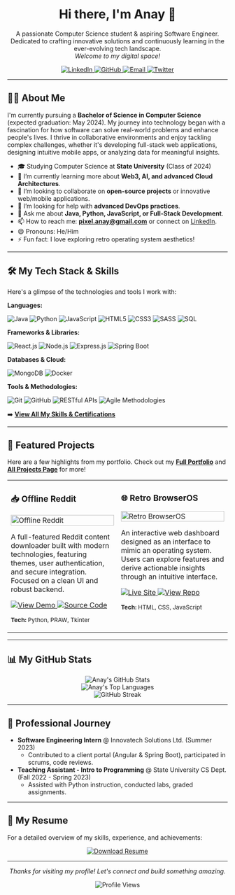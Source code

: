 <div align="center">
  <a href="https://pixelanay.github.io/">
  
  </a>

  <h1>Hi there, I'm Anay 👋</h1>

  <p>
    A passionate Computer Science student & aspiring Software Engineer.
    <br />
    Dedicated to crafting innovative solutions and continuously learning in the ever-evolving tech landscape.
    <br />
    <em>Welcome to my digital space!</em>
  </p>

  <p>
    <a href="https://linkedin.com/in/anaygawate" target="_blank">
      <img src="https://img.shields.io/badge/LinkedIn-0077B5?style=for-the-badge&logo=linkedin&logoColor=white" alt="LinkedIn"/>
    </a>
    <a href="https://github.com/pixelanay" target="_blank">
      <img src="https://img.shields.io/badge/GitHub-181717?style=for-the-badge&logo=github&logoColor=white" alt="GitHub"/>
    </a>
    <a href="mailto:pixel.anay@gmail.com">
      <img src="https://img.shields.io/badge/Email-D14836?style=for-the-badge&logo=gmail&logoColor=white" alt="Email"/>
    </a>
    <a href="https://x.com/cheekychiku7" target="_blank">
      <img src="https://img.shields.io/badge/Twitter-1DA1F2?style=for-the-badge&logo=twitter&logoColor=white" alt="Twitter"/>
    </a>
    
  </p>
</div>

---

## 👨‍💻 About Me

I'm currently pursuing a **Bachelor of Science in Computer Science** (expected graduation: May 2024). My journey into technology began with a fascination for how software can solve real-world problems and enhance people's lives. I thrive in collaborative environments and enjoy tackling complex challenges, whether it's developing full-stack web applications, designing intuitive mobile apps, or analyzing data for meaningful insights.

- 🎓 Studying Computer Science at **State University** (Class of 2024)
- 🌱 I’m currently learning more about **Web3, AI, and advanced Cloud Architectures**.
- 👯 I’m looking to collaborate on **open-source projects** or innovative web/mobile applications.
- 🤔 I’m looking for help with **advanced DevOps practices**.
- 💬 Ask me about **Java, Python, JavaScript, or Full-Stack Development**.
- 📫 How to reach me: **pixel.anay@gmail.com** or connect on [LinkedIn](https://linkedin.com/in/anaygawate).
- 😄 Pronouns: He/Him
- ⚡ Fun fact: I love exploring retro operating system aesthetics!

---

## 🛠️ My Tech Stack & Skills

Here's a glimpse of the technologies and tools I work with:

**Languages:**
<p>
  <img src="https://img.shields.io/badge/Java-ED8B00?style=for-the-badge&logo=openjdk&logoColor=white" alt="Java"/>
  <img src="https://img.shields.io/badge/Python-3776AB?style=for-the-badge&logo=python&logoColor=white" alt="Python"/>
  <img src="https://img.shields.io/badge/JavaScript-F7DF1E?style=for-the-badge&logo=javascript&logoColor=black" alt="JavaScript"/>
  <img src="https://img.shields.io/badge/HTML5-E34F26?style=for-the-badge&logo=html5&logoColor=white" alt="HTML5"/>
  <img src="https://img.shields.io/badge/CSS3-1572B6?style=for-the-badge&logo=css3&logoColor=white" alt="CSS3"/>
  <img src="https://img.shields.io/badge/Sass-CC6699?style=for-the-badge&logo=sass&logoColor=white" alt="SASS"/>
  <img src="https://img.shields.io/badge/SQL-00758F?style=for-the-badge&logo=sql&logoColor=white" alt="SQL"/>
</p>

**Frameworks & Libraries:**
<p>
  <img src="https://img.shields.io/badge/React-61DAFB?style=for-the-badge&logo=react&logoColor=black" alt="React.js"/>
  <img src="https://img.shields.io/badge/Node.js-339933?style=for-the-badge&logo=nodedotjs&logoColor=white" alt="Node.js"/>
  <img src="https://img.shields.io/badge/Express.js-000000?style=for-the-badge&logo=express&logoColor=white" alt="Express.js"/>
  <img src="https://img.shields.io/badge/Spring_Boot-6DB33F?style=for-the-badge&logo=spring-boot&logoColor=white" alt="Spring Boot"/> <!-- Added from experience -->
</p>

**Databases & Cloud:**
<p>
  <img src="https://img.shields.io/badge/MongoDB-47A248?style=for-the-badge&logo=mongodb&logoColor=white" alt="MongoDB"/>
  <img src="https://img.shields.io/badge/Docker-2496ED?style=for-the-badge&logo=docker&logoColor=white" alt="Docker"/>
</p>

**Tools & Methodologies:**
<p>
  <img src="https://img.shields.io/badge/Git-F05032?style=for-the-badge&logo=git&logoColor=white" alt="Git"/>
  <img src="https://img.shields.io/badge/GitHub-181717?style=for-the-badge&logo=github&logoColor=white" alt="GitHub"/>
  <img src="https://img.shields.io/badge/REST_APIs-02A8F3?style=for-the-badge&logo=dependabot&logoColor=white" alt="RESTful APIs"/> <!-- using dependabot logo as placeholder -->
  <img src="https://img.shields.io/badge/Agile-0078D4?style=for-the-badge&logo=jira&logoColor=white" alt="Agile Methodologies"/>
</p>

➡️ **[View All My Skills & Certifications](https://pixelanay.github.io/skills)** 

---

## 🚀 Featured Projects

Here are a few highlights from my portfolio. Check out my [**Full Portfolio**](https://pixelanay.github.io/) and [**All Projects Page**](https://pixelanay.github.io/projects) for more!

<table width="100%">
  <tr>
    <td width="50%" valign="top">
      <h3>📥 Offline Reddit</h3>
      <a href="https://github.com/pixelanay/OfflineReddit">
        <img src="https://picsum.photos/seed/ecom1/600/400" alt="Offline Reddit" width="100%"/>
      </a>
      <p>A full-featured Reddit content downloader built with modern technologies, featuring themes, user authentication, and secure integration. Focused on a clean UI and robust backend.</p>
      <p>
        <a href="https://github.com/pixelanay/OfflineReddit" target="_blank">
          <img src="https://img.shields.io/badge/View_Demo-blue?style=flat-square" alt="View Demo"/>
        </a>
        <a href="https://github.com/pixelanay/OfflineReddit" target="_blank">
          <img src="https://img.shields.io/badge/Source_Code-black?style=flat-square&logo=github" alt="Source Code"/>
        </a>
      </p>
      <p><sub><strong>Tech:</strong> Python, PRAW, Tkinter</sub></p>
    </td>
    <td width="50%" valign="top">
      <h3>🌐 Retro BrowserOS</h3>
      <a href="https://pixelanay.github.io/os">
        <img src="https://picsum.photos/seed/dashboard3/600/400" alt="Retro BrowserOS" width="100%"/>
      </a>
      <p>An interactive web dashboard designed as an interface to mimic an operating system. Users can explore features and derive actionable insights through an intuitive interface.</p>
      <p>
        <a href="https://pixelanay.github.io/os" target="_blank">
          <img src="https://img.shields.io/badge/Live_Site-green?style=flat-square" alt="Live Site"/>
        </a>
        <a href="https://github.com/PixelAnay/pixelanay.github.io/blob/main/os.html" target="_blank"> <!-- Assuming it's in a subfolder of your main portfolio repo -->
          <img src="https://img.shields.io/badge/View_Repo-black?style=flat-square&logo=github" alt="View Repo"/>
        </a>
      </p>
      <p><sub><strong>Tech:</strong> HTML, CSS, JavaScript</sub></p>
    </td>
  </tr>
</table>

---

## 📊 My GitHub Stats

<p align="center">
  <img src="https://github-readme-stats.vercel.app/api?username=pixelanay&show_icons=true&theme=radical&hide_border=true&count_private=true&include_all_commits=true" alt="Anay's GitHub Stats" />
  <br/>
  <img src="https://github-readme-stats.vercel.app/api/top-langs/?username=pixelanay&layout=compact&theme=radical&hide_border=true&langs_count=8" alt="Anay's Top Languages" />
  <br/>
  <img src="https://streak-stats.demolab.com?user=pixelanay&theme=radical&hide_border=true" alt="GitHub Streak" />
</p>

---

## 💼 Professional Journey

- **Software Engineering Intern** @ Innovatech Solutions Ltd. (Summer 2023)
  - Contributed to a client portal (Angular & Spring Boot), participated in scrums, code reviews.
- **Teaching Assistant - Intro to Programming** @ State University CS Dept. (Fall 2022 - Spring 2023)
  - Assisted with Python instruction, conducted labs, graded assignments.

---


## 📄 My Resume

For a detailed overview of my skills, experience, and achievements:

<p align="center">
  <a href="https://pixelanay.github.io/assets/functionalsample.pdf" target="_blank" download>
    <img src="https://img.shields.io/badge/Download_Resume_(PDF)-cbe5ff?style=for-the-badge&logo=adobeacrobatreader&logoColor=black" alt="Download Resume"/>
  </a>
</p>

---

<div align="center">
  <p>
    <em>Thanks for visiting my profile! Let's connect and build something amazing.</em>
  </p>
  <p>
    <img src="https://komarev.com/ghpvc/?username=pixelanay&label=Profile%20Views&color=blueviolet&style=flat-square" alt="Profile Views"/>
  </p>

</div>

